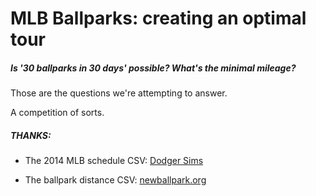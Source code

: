 # MLB Ballparks: creating an optimal tour

##### Is '30 ballparks in 30 days' possible? What's the minimal mileage?

Those are the questions we're attempting to answer.


A competition of sorts.

##### THANKS:

* The 2014 MLB schedule CSV: [Dodger Sims](http://dodgersims.blogspot.com/2014/02/exportable-2014-mlb-schedule.html)

* The ballpark distance CSV: [newballpark.org](http://newballpark.org/2012/10/29/a-couple-more-travel-tools/)

